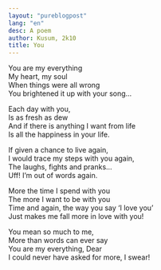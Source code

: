 ```yaml
---
layout: "pureblogpost"
lang: "en"
desc: A poem
author: Kusum, 2k10
title: You
--- 
```

You are my everything<br/>
My heart, my soul<br/>
When things were all wrong<br/>
You brightened it up with your song…<br/>

Each day with you, <br/>
Is as fresh as dew<br/>
And if there is anything I want from life<br/>
Is all the happiness in your life.<br/>

If given a chance to live again, <br/>
I would trace my steps with you again, <br/>
The laughs, fights and pranks…<br/>
Uff! I’m out of words again.<br/>

More the time I spend with you<br/>
The more I want to be with you<br/>
Time and again, the way you say ‘I love you’<br/>
Just makes me fall more in love with you!<br/>

You mean so much to me, <br/>
More than words can ever say<br/>
You are my everything, Dear<br/>
I could never have asked for more, I swear!<br/>

